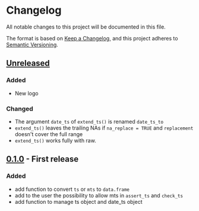 # Changelog

All notable changes to this project will be documented in this file.

The format is based on [Keep a Changelog](https://keepachangelog.com/en/1.1.0/), and this project adheres
to [Semantic Versioning](https://semver.org/spec/v2.0.0.html).

## [Unreleased]

### Added

* New logo

### Changed

* The argument `date_ts` of `extend_ts()` is renamed `date_ts_to`
* `extend_ts()` leaves the trailing NAs if `na_replace = TRUE` and `replacement` doesn't cover the full range
* `extend_ts()` works fully with raw.


## [0.1.0] - First release

### Added 

* add function to convert `ts` or `mts` to `data.frame`
* add to the user the possibility to allow mts in `assert_ts` and `check_ts`
* add function to manage ts object and date_ts object

[Unreleased]: https://github.com/TractorTom/date4ts/compare/v0.1.0...HEAD
[0.1.0]: https://github.com/TractorTom/date4ts/releases/tag/v0.1.0
